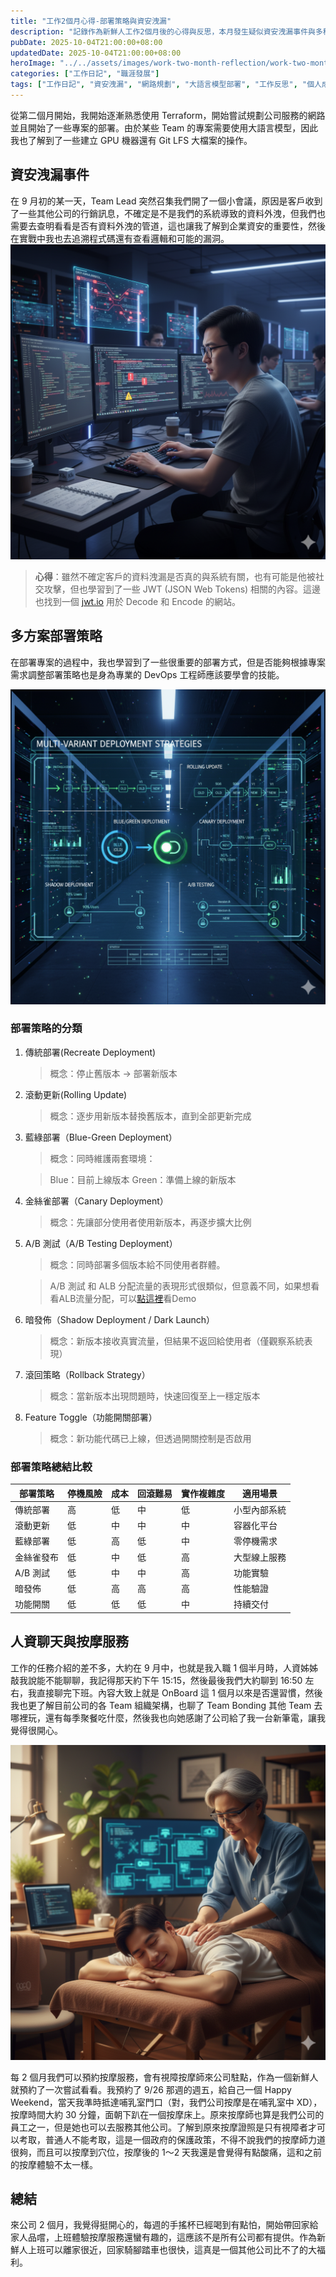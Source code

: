 ```yaml
---
title: "工作2個月心得-部署策略與資安洩漏"
description: "記錄作為新鮮人工作2個月後的心得與反思，本月發生疑似資安洩漏事件與多種部署策略的講解。"
pubDate: 2025-10-04T21:00:00+08:00
updatedDate: 2025-10-04T21:00:00+08:00
heroImage: "../../assets/images/work-two-month-reflection/work-two-month-reflection-1.png"
categories: ["工作日記", "職涯發展"]
tags: ["工作日記", "資安洩漏", "網路規劃", "大語言模型部署", "工作反思", "個人成長"]
---
```


從第二個月開始，我開始逐漸熟悉使用 Terraform，開始嘗試規劃公司服務的網路並且開始了一些專案的部署。由於某些 Team 的專案需要使用大語言模型，因此我也了解到了一些建立 GPU 機器還有 Git LFS 大檔案的操作。

## 資安洩漏事件
在 9 月初的某一天，Team Lead 突然召集我們開了一個小會議，原因是客戶收到了一些其他公司的行銷訊息，不確定是不是我們的系統導致的資料外洩，但我們也需要去查明看看是否有資料外洩的管道，這也讓我了解到企業資安的重要性，然後在實戰中我也去追溯程式碼還有查看邏輯和可能的漏洞。
![資安事件追查 - secret-leak](../../assets/images/work-two-month-reflection/secret-leak.png)

> **心得**：雖然不確定客戶的資料洩漏是否真的與系統有關，也有可能是他被社交攻擊，但也學習到了一些 JWT (JSON Web Tokens) 相關的內容。這邊也找到一個 [jwt.io](https://www.jwt.io/) 用於 Decode 和 Encode 的網站。

## 多方案部署策略

在部署專案的過程中，我也學習到了一些很重要的部署方式，但是否能夠根據專案需求調整部署策略也是身為專業的 DevOps 工程師應該要學會的技能。

![部署策略總覽 - deploy-strategy](../../assets/images/work-two-month-reflection/deploy-strategy.png)

### 部署策略的分類
1. 傳統部署(Recreate Deployment)
    >概念：停止舊版本 → 部署新版本
2. 滾動更新(Rolling Update)
    >概念：逐步用新版本替換舊版本，直到全部更新完成
3. 藍綠部署（Blue-Green Deployment）
    >概念：同時維護兩套環境：

    >Blue：目前上線版本
    >Green：準備上線的新版本
4. 金絲雀部署（Canary Deployment）
    >概念：先讓部分使用者使用新版本，再逐步擴大比例
5. A/B 測試（A/B Testing Deployment）
    >概念：同時部署多個版本給不同使用者群體。

    >A/B 測試 和 ALB 分配流量的表現形式很類似，但意義不同，如果想看看ALB流量分配，可以[點這裡](http://blue-green-canary-alb-873311364.us-west-2.elb.amazonaws.com)看Demo
6. 暗發佈（Shadow Deployment / Dark Launch）
    >概念：新版本接收真實流量，但結果不返回給使用者（僅觀察系統表現）

7. 滾回策略（Rollback Strategy）
    >概念：當新版本出現問題時，快速回復至上一穩定版本

8. Feature Toggle（功能開關部署）
    >概念：新功能代碼已上線，但透過開關控制是否啟用

### 部署策略總結比較

| 部署策略 | 停機風險 | 成本 | 回滾難易 | 實作複雜度 | 適用場景 |
|---------|---------|------|---------|-----------|---------|
| 傳統部署 | 高 | 低 | 中 | 低 | 小型內部系統 |
| 滾動更新 | 低 | 中 | 中 | 中 | 容器化平台 |
| 藍綠部署 | 低 | 高 | 低 | 中 | 零停機需求 |
| 金絲雀發布 | 低 | 中 | 低 | 高 | 大型線上服務 |
| A/B 測試 | 低 | 中 | 中 | 高 | 功能實驗 |
| 暗發佈 | 低 | 高 | 高 | 高 | 性能驗證 |
| 功能開關 | 低 | 低 | 低 | 中 | 持續交付 |

## 人資聊天與按摩服務

工作的任務介紹的差不多，大約在 9 月中，也就是我入職 1 個半月時，人資姊姊敲我說能不能聊聊，我記得那天約下午 15:15，然後最後我們大約聊到 16:50 左右，我直接聊完下班。內容大致上就是 OnBoard 這 1 個月以來是否還習慣，然後我也更了解目前公司的各 Team 組織架構，也聊了 Team Bonding 其他 Team 去哪裡玩，還有每季聚餐吃什麼，然後我也向她感謝了公司給了我一台新筆電，讓我覺得很開心。

![按摩服務體驗 - massage](../../assets/images/work-two-month-reflection/massage.png)

每 2 個月我們可以預約按摩服務，會有視障按摩師來公司駐點，作為一個新鮮人就預約了一次嘗試看看。我預約了 9/26 那週的週五，給自己一個 Happy Weekend，當天我準時抵達哺乳室門口（對，我們公司按摩是在哺乳室中 XD），按摩時間大約 30 分鐘，面朝下趴在一個按摩床上。原來按摩師也算是我們公司的員工之一，但是她也可以去服務其他公司。了解到原來按摩證照是只有視障者才可以考取，普通人不能考取，這是一個政府的保護政策，不得不說我們的按摩師力道很夠，而且可以按摩到穴位，按摩後的 1～2 天我還是會覺得有點酸痛，這和之前的按摩體驗不太一樣。

## 總結
來公司 2 個月，我覺得挺開心的，每週的手搖杯已經喝到有點怕，開始帶回家給家人品嚐，上班體驗按摩服務還蠻有趣的，這應該不是所有公司都有提供。作為新鮮人上班可以離家很近，回家騎腳踏車也很快，這真是一個其他公司比不了的大福利。